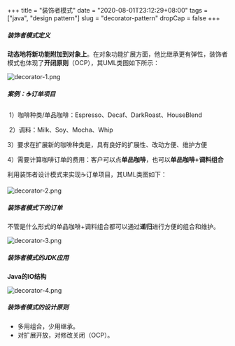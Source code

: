 +++
title = "装饰者模式"
date = "2020-08-01T23:12:29+08:00"
tags = ["java", "design pattern"]
slug = "decorator-pattern"
dropCap = false
+++

##### 装饰者模式定义

**动态地将新功能附加到对象上**。在对象功能扩展方面，他比继承更有弹性，装饰者模式也体现了**开闭原则**（OCP），其UML类图如下所示：

![decorator-1.png](/images/decorator-pattern/decorator-1.png)

##### 案例：☕订单项目

​ 1）咖啡种类/单品咖啡：Espresso、Decaf、DarkRoast、HouseBlend

​ 2）调料：Milk、Soy、Mocha、Whip

​ 3）要求在扩展新的咖啡种类是，具有良好的扩展性、改动方便、维护方便

​ 4）需要计算咖啡订单的费用：客户可以点**单品咖啡**，也可以**单品咖啡+调料组合**

利用装饰者设计模式来实现☕订单项目，其UML类图如下：

![decorator-2.png](/images/decorator-pattern/decorator-2.png)

##### 装饰者模式下的订单

不管是什么形式的单品咖啡+调料组合都可以通过**递归**进行方便的组合和维护。

![decorator-3.png](/images/decorator-pattern/decorator-3.png)

##### 装饰者模式的JDK应用

**Java的IO结构**

![decorator-4.png](/images/decorator-pattern/decorator-4.png)

##### 装饰者模式的设计原则

- 多用组合，少用继承。
- 对扩展开放，对修改关闭（OCP）。
